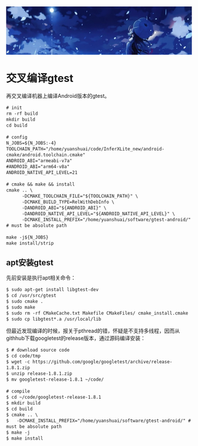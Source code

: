 [![header](../../../assets/header10.jpg)](https://yuenshome.github.io)

# 交叉编译gtest

再交叉编译机器上编译Android版本的gtest。

```shell
# init
rm -rf build
mkdir build                                                                                                       
cd build
 
# config
N_JOBS=${N_JOBS:-4}
TOOLCHAIN_PATH="/home/yuanshuai/code/InferXLite_new/android-cmake/android.toolchain.cmake" 
ANDROID_ABI="armeabi-v7a"
#ANDROID_ABI="arm64-v8a"
ANDROID_NATIVE_API_LEVEL=21

# cmake && make && install
cmake .. \
      -DCMAKE_TOOLCHAIN_FILE="${TOOLCHAIN_PATH}" \
      -DCMAKE_BUILD_TYPE=RelWithDebInfo \
      -DANDROID_ABI="${ANDROID_ABI}" \
      -DANDROID_NATIVE_API_LEVEL="${ANDROID_NATIVE_API_LEVEL}" \
      -DCMAKE_INSTALL_PREFIX="/home/yuanshuai/software/gtest-android/" # must be absolute path

make -j${N_JOBS}
make install/strip
```

## apt安装gtest

先前安装是执行apt相关命令：

```shell
$ sudo apt-get install libgtest-dev
$ cd /usr/src/gtest
$ sudo cmake .
$ sudo make
$ sudo rm -rf CMakeCache.txt Makefile CMakeFiles/ cmake_install.cmake
$ sudo cp libgtest*.a /usr/local/lib
```

但最近发现编译的时候，报关于pthread的错，怀疑是不支持多线程，因而从githhub下载googletest的release版本，通过源码编译安装：

```shell
$ # download source code
$ cd code/tmp
$ wget -c https://github.com/google/googletest/archive/release-1.8.1.zip
$ unzip release-1.8.1.zip
$ mv googletest-release-1.8.1 ~/code/

# compile
$ cd ~/code/googletest-release-1.8.1
$ mkdir build
$ cd build
$ cmake .. \
$   -DCMAKE_INSTALL_PREFIX="/home/yuanshuai/software/gtest-android/" # must be absolute path
$ make -j
$ make install
```
